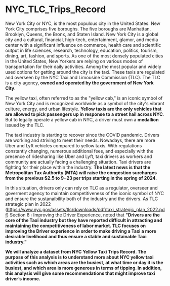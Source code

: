 # NYC_TLC_Trips_Record
New York City or NYC, is the most populous city in the United States. New York City comprises five boroughs. The five boroughs are Manhattan, Brooklyn, Queens, the Bronx, and Staten Island. New York City is a global city and a cultural, financial, high-tech, entertainment, glamor, and media center with a significant influence on commerce, health care and scientific output in life sciences, research, technology, education, politics, tourism, dining, art, fashion, and sports. As one of the most densely populated cities in the United States, New Yorkers are relying on various modes of transportation for their daily activities. Among the most popular and widely used options for getting around the city is the taxi. These taxis are regulated and overseen by the NYC Taxi and Limousine Commission (TLC). The TLC is a city agency, **owned and operated by the government of New York City**.

The yellow taxi, often referred to as the "yellow cab," is an iconic symbol of New York City and is recognized worldwide as a symbol of the city's vibrant culture, energy, and urban lifestyle. **Yellow taxis are the only vehicles that are allowed to pick passengers up in response to a street hail across NYC**. But to legally operate a yellow cab in NYC, a driver must own a **medallion** issued by the TLC.

The taxi industry is starting to recover since the COVID pandemic. Drivers are working and striving to meet their needs. Nowadays, there are more Uber and Lyft vehicles compared to yellow taxis. With regulations constantly changing, numerous additional fees, and especially with the presence of ridesharing like Uber and Lyft, taxi drivers as workers and community are actually facing a challenging situation. Taxi drivers are fighting for their place within the industry. **The latest news is that the Metropolitan Tax Authority (MTA) will raise the congestion surcharges from the previous $2.5 to $9-$23 per trips starting in the spring of 2024.**

In this situation, drivers only can rely on TLC as a regulator, overseer and goverment agency to maintain competitiveness of the iconic symbol of NYC and ensure the sustanaibility both of the industry and the drivers. As TLC strategic plan in 2022 (https://www.nyc.gov/assets/tlc/downloads/pdf/taxi_strategic_plan_2022.pdf) Section 8 : Improving the Driver Experience, noted that **"Drivers are the core of the Taxi industry but they have reported difficult in attracting and maintaining the competitiveness of labor market. TLC focuses on improving the Driver experience in order to make driving a Taxi a more desirable livelihood and thus ensure a stable and sustainable Taxi industry."** 

**We will analyze a dataset from NYC Yellow Taxi Trips Record. The purpose of this analysis is to understand more about NYC yellow taxi activities such as which areas are the busiest, at what time or day it is the busiest, and which area is more generous in terms of tipping. In addition, this analysis will give some recommendations that might improve taxi driver’s income.**
